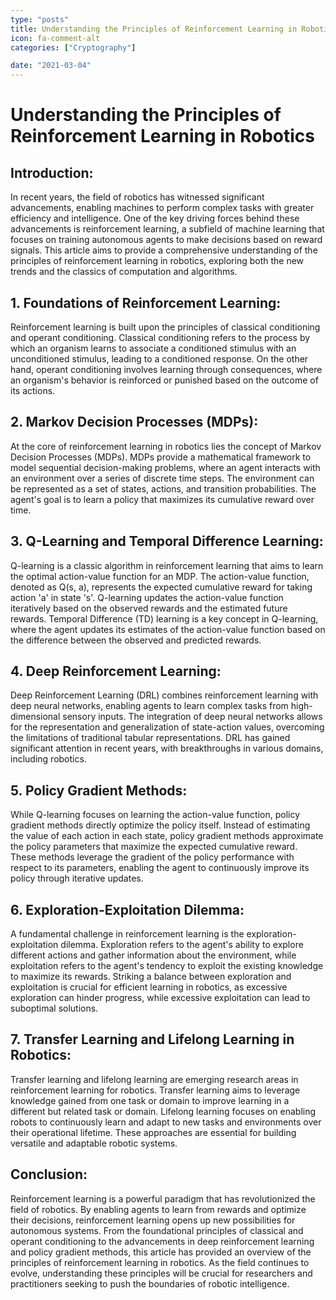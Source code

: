 ```yaml
---
type: "posts"
title: Understanding the Principles of Reinforcement Learning in Robotics
icon: fa-comment-alt
categories: ["Cryptography"]

date: "2021-03-04"
---
```




# Understanding the Principles of Reinforcement Learning in Robotics

## Introduction:
In recent years, the field of robotics has witnessed significant advancements, enabling machines to perform complex tasks with greater efficiency and intelligence. One of the key driving forces behind these advancements is reinforcement learning, a subfield of machine learning that focuses on training autonomous agents to make decisions based on reward signals. This article aims to provide a comprehensive understanding of the principles of reinforcement learning in robotics, exploring both the new trends and the classics of computation and algorithms.

## 1. Foundations of Reinforcement Learning:
Reinforcement learning is built upon the principles of classical conditioning and operant conditioning. Classical conditioning refers to the process by which an organism learns to associate a conditioned stimulus with an unconditioned stimulus, leading to a conditioned response. On the other hand, operant conditioning involves learning through consequences, where an organism's behavior is reinforced or punished based on the outcome of its actions.

## 2. Markov Decision Processes (MDPs):
At the core of reinforcement learning in robotics lies the concept of Markov Decision Processes (MDPs). MDPs provide a mathematical framework to model sequential decision-making problems, where an agent interacts with an environment over a series of discrete time steps. The environment can be represented as a set of states, actions, and transition probabilities. The agent's goal is to learn a policy that maximizes its cumulative reward over time.

## 3. Q-Learning and Temporal Difference Learning:
Q-learning is a classic algorithm in reinforcement learning that aims to learn the optimal action-value function for an MDP. The action-value function, denoted as Q(s, a), represents the expected cumulative reward for taking action 'a' in state 's'. Q-learning updates the action-value function iteratively based on the observed rewards and the estimated future rewards. Temporal Difference (TD) learning is a key concept in Q-learning, where the agent updates its estimates of the action-value function based on the difference between the observed and predicted rewards.

## 4. Deep Reinforcement Learning:
Deep Reinforcement Learning (DRL) combines reinforcement learning with deep neural networks, enabling agents to learn complex tasks from high-dimensional sensory inputs. The integration of deep neural networks allows for the representation and generalization of state-action values, overcoming the limitations of traditional tabular representations. DRL has gained significant attention in recent years, with breakthroughs in various domains, including robotics.

## 5. Policy Gradient Methods:
While Q-learning focuses on learning the action-value function, policy gradient methods directly optimize the policy itself. Instead of estimating the value of each action in each state, policy gradient methods approximate the policy parameters that maximize the expected cumulative reward. These methods leverage the gradient of the policy performance with respect to its parameters, enabling the agent to continuously improve its policy through iterative updates.

## 6. Exploration-Exploitation Dilemma:
A fundamental challenge in reinforcement learning is the exploration-exploitation dilemma. Exploration refers to the agent's ability to explore different actions and gather information about the environment, while exploitation refers to the agent's tendency to exploit the existing knowledge to maximize its rewards. Striking a balance between exploration and exploitation is crucial for efficient learning in robotics, as excessive exploration can hinder progress, while excessive exploitation can lead to suboptimal solutions.

## 7. Transfer Learning and Lifelong Learning in Robotics:
Transfer learning and lifelong learning are emerging research areas in reinforcement learning for robotics. Transfer learning aims to leverage knowledge gained from one task or domain to improve learning in a different but related task or domain. Lifelong learning focuses on enabling robots to continuously learn and adapt to new tasks and environments over their operational lifetime. These approaches are essential for building versatile and adaptable robotic systems.

## Conclusion:
Reinforcement learning is a powerful paradigm that has revolutionized the field of robotics. By enabling agents to learn from rewards and optimize their decisions, reinforcement learning opens up new possibilities for autonomous systems. From the foundational principles of classical and operant conditioning to the advancements in deep reinforcement learning and policy gradient methods, this article has provided an overview of the principles of reinforcement learning in robotics. As the field continues to evolve, understanding these principles will be crucial for researchers and practitioners seeking to push the boundaries of robotic intelligence.
